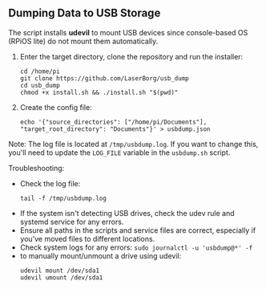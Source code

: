 ## Dumping Data to USB Storage

The script installs **udevil** to mount USB devices since console-based OS (RPiOS lite) do not mount them automatically.  

1. Enter the target directory, clone the repository and run the installer:
   ```
   cd /home/pi
   git clone https://github.com/LaserBorg/usb_dump
   cd usb_dump
   chmod +x install.sh && ./install.sh "$(pwd)"
   ```

2. Create the config file:
    ```
    echo '{"source_directories": ["/home/pi/Documents"], "target_root_directory": "Documents"}' > usbdump.json
    ```

Note: The log file is located at `/tmp/usbdump.log`. If you want to change this, you'll need to update the `LOG_FILE` variable in the `usbdump.sh` script.

Troubleshooting:
- Check the log file:
   ```
   tail -f /tmp/usbdump.log
   ```
- If the system isn't detecting USB drives, check the udev rule and systemd service for any errors.
- Ensure all paths in the scripts and service files are correct, especially if you've moved files to different locations.
- Check system logs for any errors: `sudo journalctl -u 'usbdump@*' -f`
- to manually mount/unmount a drive using udevil:
   ```
   udevil mount /dev/sda1
   udevil umount /dev/sda1
   ```